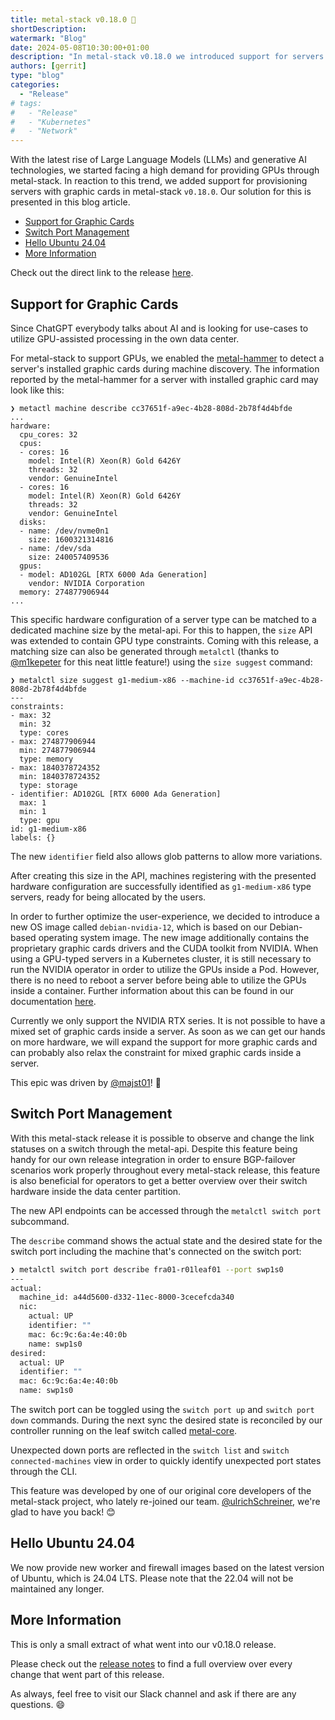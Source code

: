 ```yaml
---
title: metal-stack v0.18.0 🧠
shortDescription:
watermark: "Blog"
date: 2024-05-08T10:30:00+01:00
description: "In metal-stack v0.18.0 we introduced support for servers with GPUs. Read on to learn more."
authors: [gerrit]
type: "blog"
categories:
  - "Release"
# tags:
#   - "Release"
#   - "Kubernetes"
#   - "Network"
---
```


With the latest rise of Large Language Models (LLMs) and generative AI technologies, we started facing a high demand for providing GPUs through metal-stack. In reaction to this trend, we added support for provisioning servers with graphic cards in metal-stack `v0.18.0`. Our solution for this is presented in this blog article.

<!-- truncate -->

- [Support for Graphic Cards](#support-for-graphic-cards)
- [Switch Port Management](#switch-port-management)
- [Hello Ubuntu 24.04](#hello-ubuntu-2404)
- [More Information](#more-information)

Check out the direct link to the release [here](https://github.com/metal-stack/releases/releases/tag/v0.18.0).

## Support for Graphic Cards

Since ChatGPT everybody talks about AI and is looking for use-cases to utilize GPU-assisted processing in the own data center.

For metal-stack to support GPUs, we enabled the [metal-hammer](https://github.com/metal-stack/metal-hammer) to detect a server's installed graphic cards during machine discovery. The information reported by the metal-hammer for a server with installed graphic card may look like this:

```plain
❯ metactl machine describe cc37651f-a9ec-4b28-808d-2b78f4d4bfde
...
hardware:
  cpu_cores: 32
  cpus:
  - cores: 16
    model: Intel(R) Xeon(R) Gold 6426Y
    threads: 32
    vendor: GenuineIntel
  - cores: 16
    model: Intel(R) Xeon(R) Gold 6426Y
    threads: 32
    vendor: GenuineIntel
  disks:
  - name: /dev/nvme0n1
    size: 1600321314816
  - name: /dev/sda
    size: 240057409536
  gpus:
  - model: AD102GL [RTX 6000 Ada Generation]
    vendor: NVIDIA Corporation
  memory: 274877906944
...
```

This specific hardware configuration of a server type can be matched to a dedicated machine size by the metal-api. For this to happen, the `size` API was extended to contain GPU type constraints. Coming with this release, a matching size can also be generated through `metalctl` (thanks to [@m1kepeter](https://github.com/m1kepeter) for this neat little feature!) using the `size suggest` command:

```plain
❯ metalctl size suggest g1-medium-x86 --machine-id cc37651f-a9ec-4b28-808d-2b78f4d4bfde
---
constraints:
- max: 32
  min: 32
  type: cores
- max: 274877906944
  min: 274877906944
  type: memory
- max: 1840378724352
  min: 1840378724352
  type: storage
- identifier: AD102GL [RTX 6000 Ada Generation]
  max: 1
  min: 1
  type: gpu
id: g1-medium-x86
labels: {}
```

The new `identifier` field also allows glob patterns to allow more variations.

After creating this size in the API, machines registering with the presented hardware configuration are successfully identified as `g1-medium-x86` type servers, ready for being allocated by the users.

In order to further optimize the user-experience, we decided to introduce a new OS image called `debian-nvidia-12`, which is based on our Debian-based operating system image. The new image additionally contains the proprietary graphic cards drivers and the CUDA toolkit from NVIDIA. When using a GPU-typed servers in a Kubernetes cluster, it is still necessary to run the NVIDIA operator in order to utilize the GPUs inside a Pod. However, there is no need to reboot a server before being able to utilize the GPUs inside a container. Further information about this can be found in our documentation [here](https://docs.metal-stack.io/stable/overview/gpu-support/).

Currently we only support the NVIDIA RTX series. It is not possible to have a mixed set of graphic cards inside a server. As soon as we can get our hands on more hardware, we will expand the support for more graphic cards and can probably also relax the constraint for mixed graphic cards inside a server.

This epic was driven by [@majst01](https://github.com/majst01)! 👏

## Switch Port Management

With this metal-stack release it is possible to observe and change the link statuses on a switch through the metal-api. Despite this feature being handy for our own release integration in order to ensure BGP-failover scenarios work properly throughout every metal-stack release, this feature is also beneficial for operators to get a better overview over their switch hardware inside the data center partition.

The new API endpoints can be accessed through the `metalctl switch port` subcommand.

The `describe` command shows the actual state and the desired state for the switch port including the machine that's connected on the switch port:

```bash
❯ metalctl switch port describe fra01-r01leaf01 --port swp1s0
---
actual:
  machine_id: a44d5600-d332-11ec-8000-3cecefcda340
  nic:
    actual: UP
    identifier: ""
    mac: 6c:9c:6a:4e:40:0b
    name: swp1s0
desired:
  actual: UP
  identifier: ""
  mac: 6c:9c:6a:4e:40:0b
  name: swp1s0
```

The switch port can be toggled using the `switch port up` and `switch port down` commands. During the next sync the desired state is reconciled by our controller running on the leaf switch called [metal-core](https://github.com/metal-stack/metal-core).

Unexpected down ports are reflected in the `switch list` and `switch connected-machines` view in order to quickly identify unexpected port states through the CLI.

This feature was developed by one of our original core developers of the metal-stack project, who lately re-joined our team. [@ulrichSchreiner](https://github.com/ulrichSchreiner), we're glad to have you back! 😊

## Hello Ubuntu 24.04

We now provide new worker and firewall images based on the latest version of Ubuntu, which is 24.04 LTS. Please note that the 22.04 will not be maintained any longer.

## More Information

This is only a small extract of what went into our v0.18.0 release.

Please check out the [release notes](https://github.com/metal-stack/releases/releases/tag/v0.18.0) to find a full overview over every change that went part of this release.

As always, feel free to visit our Slack channel and ask if there are any questions. 😄
